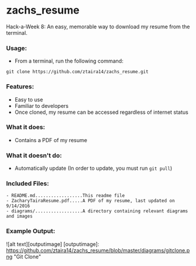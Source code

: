 # zachs_resume
Hack-a-Week 8: An easy, memorable way to download my resume from the terminal. 

### Usage:
- From a terminal, run the following command: 

`git clone https://github.com/ztaira14/zachs_resume.git`

### Features:
- Easy to use
- Familiar to developers
- Once cloned, my resume can be accessed regardless of internet status

### What it does:
- Contains a PDF of my resume

### What it doesn't do:
- Automatically update (In order to update, you must run `git pull`)

### Included Files:
```
- README.md..................This readme file
- ZacharyTairaResume.pdf.....A PDF of my resume, last updated on 9/14/2016
- diagrams/..................A directory containing relevant diagrams and images
```

### Example Output:
![alt text][outputimage]
[outputimage]: https://github.com/ztaira14/zachs_resume/blob/master/diagrams/gitclone.png "Git Clone"
